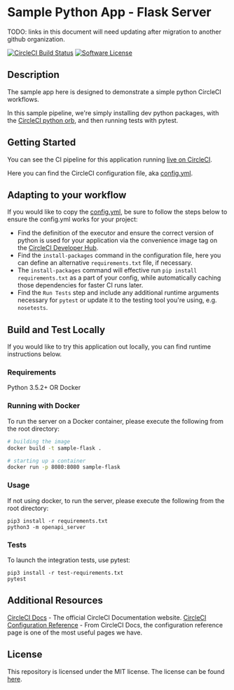 # Sample Python App - Flask Server

TODO: links in this document will need updating after migration to another github organization.

[![CircleCI Build Status](https://circleci.com/gh/dsayling/sample-flask.svg?style=shield)](https://circleci.com/gh/dsayling/sample-flask) [![Software License](https://img.shields.io/badge/license-MIT-blue.svg)](https://raw.githubusercontent.com/dsayling/sample-flask/main/LICENSE)

## Description

The sample app here is designed to demonstrate a simple python CircleCI workflows.

In this sample pipeline, we're simply installing dev python packages, with the [CircleCI python orb](https://circleci.com/developer/orbs/orb/circleci/python), and then running tests with pytest.

## Getting Started

You can see the CI pipeline for this application running [live on CircleCI](https://app.circleci.com/pipelines/github/dsayling/sample-flask?branch=main).

Here you can find the CircleCI configuration file, aka [config.yml](https://github.com/dsayling/sample-flask/blob/main/.circleci/config.yml).

## Adapting to your workflow

If you would like to copy the [config.yml](https://github.com/dsayling/sample-flask/blob/main/.circleci/config.yml), be sure to follow the steps below to ensure the config.yml works for your project:

* Find the definition of the executor and ensure the correct version of python is used for your application via the convenience image tag on the [CircleCI Developer Hub](https://circleci.com/developer/images/image/cimg/python).
* Find the `install-packages` command in the configuration file, here you can define an alternative `requirements.txt` file, if necessary.
* The `install-packages` command will effective run `pip install requirements.txt` as a part of your config, while automatically caching those dependencies for faster CI runs later.
* Find the `Run Tests` step and include any additional runtime arguments necessary for `pytest` or update it to the testing tool you're using, e.g. `nosetests`.

## Build and Test Locally

If you would like to try this application out locally, you can find runtime instructions below.

### Requirements

Python 3.5.2+ OR Docker

### Running with Docker

To run the server on a Docker container, please execute the following from the root directory:

```bash
# building the image
docker build -t sample-flask .

# starting up a container
docker run -p 8080:8080 sample-flask
```

### Usage

If not using docker, to run the server, please execute the following from the root directory:

```
pip3 install -r requirements.txt
python3 -m openapi_server
```

### Tests

To launch the integration tests, use pytest:

```
pip3 install -r test-requirements.txt
pytest
```

## Additional Resources

[CircleCI Docs](https://circleci.com/docs/) - The official CircleCI Documentation website.
[CircleCI Configuration Reference](https://circleci.com/docs/2.0/configuration-reference/#section=configuration) - From CircleCI Docs, the configuration reference page is one of the most useful pages we have.


## License

This repository is licensed under the MIT license.
The license can be found [here](./LICENSE).


